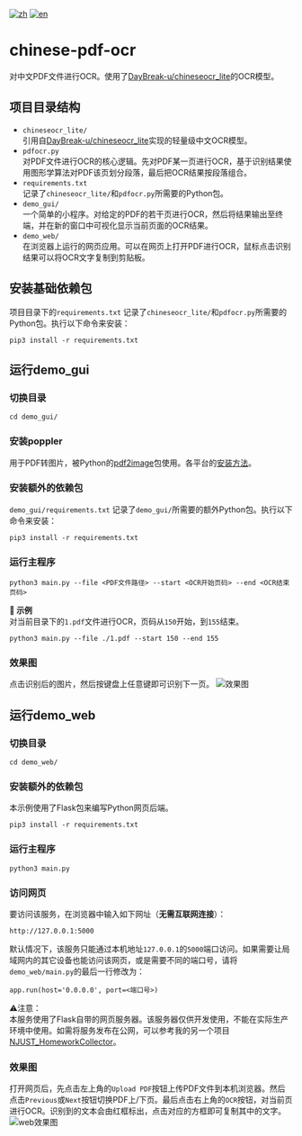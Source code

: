 [![zh](https://img.shields.io/badge/README-zh-red.svg)](./README.md)
[![en](https://img.shields.io/badge/README-en-gre.svg)](./README.en.md)

# chinese-pdf-ocr
对中文PDF文件进行OCR。使用了[DayBreak-u/chineseocr\_lite](https://github.com/DayBreak-u/chineseocr_lite)的OCR模型。

## 项目目录结构
- ```chineseocr_lite/```  
引用自[DayBreak-u/chineseocr\_lite](https://github.com/DayBreak-u/chineseocr_lite)实现的轻量级中文OCR模型。
- ```pdfocr.py```  
对PDF文件进行OCR的核心逻辑。先对PDF某一页进行OCR，基于识别结果使用图形学算法对PDF该页划分段落，最后把OCR结果按段落组合。
- ```requirements.txt```  
记录了```chineseocr_lite/```和```pdfocr.py```所需要的Python包。
- ```demo_gui/```  
一个简单的小程序。对给定的PDF的若干页进行OCR，然后将结果输出至终端，并在新的窗口中可视化显示当前页面的OCR结果。
- ```demo_web/```  
在浏览器上运行的网页应用。可以在网页上打开PDF进行OCR，鼠标点击识别结果可以将OCR文字复制到剪贴板。

## 安装基础依赖包
项目目录下的```requirements.txt```  记录了```chineseocr_lite/```和```pdfocr.py```所需要的Python包。执行以下命令来安装：
```
pip3 install -r requirements.txt
```

## 运行demo_gui
### 切换目录
```
cd demo_gui/
```

### 安装poppler
用于PDF转图片，被Python的[pdf2image](https://github.com/Belval/pdf2image)包使用。各平台的[安装方法](https://github.com/Belval/pdf2image#windows)。

### 安装额外的依赖包
```demo_gui/requirements.txt```  记录了```demo_gui/```所需要的额外Python包。执行以下命令来安装：
```
pip3 install -r requirements.txt
```

### 运行主程序
```
python3 main.py --file <PDF文件路径> --start <OCR开始页码> --end <OCR结束页码>
```
**📘 示例**  
对当前目录下的```1.pdf```文件进行OCR，页码从```150```开始，到```155```结束。
```
python3 main.py --file ./1.pdf --start 150 --end 155
```

### 效果图
点击识别后的图片，然后按键盘上任意键即可识别下一页。
![效果图](assets/demo.png)

## 运行demo_web
### 切换目录
```
cd demo_web/
```

### 安装额外的依赖包
本示例使用了Flask包来编写Python网页后端。
```
pip3 install -r requirements.txt
```

### 运行主程序
```
python3 main.py
```

### 访问网页
要访问该服务，在浏览器中输入如下网址（**无需互联网连接**）：
```
http://127.0.0.1:5000
```
默认情况下，该服务只能通过本机地址```127.0.0.1```的```5000```端口访问。如果需要让局域网内的其它设备也能访问该网页，或是需要不同的端口号，请将```demo_web/main.py```的最后一行修改为：
```
app.run(host='0.0.0.0', port=<端口号>)
```
⚠️注意：  
本服务使用了Flask自带的网页服务器。该服务器仅供开发使用，不能在实际生产环境中使用。如需将服务发布在公网，可以参考我的另一个项目[NJUST_HomeworkCollector](https://github.com/NewComer00/NJUST_HomeworkCollector)。

### 效果图
打开网页后，先点击左上角的```Upload PDF```按钮上传PDF文件到本机浏览器。然后点击```Previous```或```Next```按钮切换PDF上/下页。最后点击右上角的```OCR```按钮，对当前页进行OCR。识别到的文本会由红框标出，点击对应的方框即可复制其中的文字。
![web效果图](assets/demo_web.png)